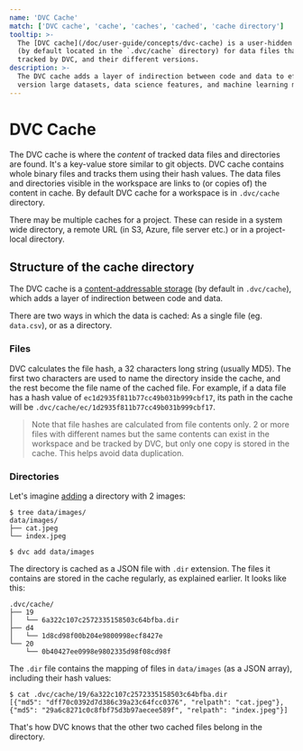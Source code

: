 ```yaml
---
name: 'DVC Cache'
match: ['DVC cache', 'cache', 'caches', 'cached', 'cache directory']
tooltip: >-
  The [DVC cache](/doc/user-guide/concepts/dvc-cache) is a user-hidden storage
  (by default located in the `.dvc/cache` directory) for data files that are
  tracked by DVC, and their different versions.
description: >-
  The DVC cache adds a layer of indirection between code and data to efficiently
  version large datasets, data science features, and machine learning models.
---
```


<!-- keywords: data versioning, version control, large dataset versioning, machine learning model management, data science model management, git for data science, git machine learning, ml model version control, data model versioning, "what is versioning through codification?" (can also use all/some of these for dvc-metafiles) -->

# DVC Cache

<!-- Diagram of cache/remote/workspace... -->

The DVC cache is where the _content_ of tracked data files and directories are
found. It's a key-value store similar to git objects. DVC cache contains whole
binary files and tracks them using their hash values. The data files and
directories visible in the <abbr>workspace</abbr> are links to (or copies of)
the content in cache. By default DVC cache for a <abbr>workspace</abbr> is in
`.dvc/cache` directory.

There may be multiple caches for a <abbr>project</abbr>. These can reside in a
system wide directory, a <abbr>remote</abbr> URL (in S3, Azure, file server
etc.) or in a project-local directory.

## Structure of the cache directory

The DVC cache is a
[content-addressable storage](https://en.wikipedia.org/wiki/Content-addressable_storage)
(by default in `.dvc/cache`), which adds a layer of indirection between code and
data.

There are two ways in which the data is <abbr>cached</abbr>: As a single file
(eg. `data.csv`), or as a directory.

### Files

DVC calculates the file hash, a 32 characters long string (usually MD5). The
first two characters are used to name the directory inside the cache, and the
rest become the file name of the cached file. For example, if a data file has a
hash value of `ec1d2935f811b77cc49b031b999cbf17`, its path in the cache will be
`.dvc/cache/ec/1d2935f811b77cc49b031b999cbf17`.

> Note that file hashes are calculated from file contents only. 2 or more files
> with different names but the same contents can exist in the workspace and be
> tracked by DVC, but only one copy is stored in the cache. This helps avoid
> data duplication.

### Directories

Let's imagine [adding](/doc/command-reference/add) a directory with 2 images:

```dvc
$ tree data/images/
data/images/
├── cat.jpeg
└── index.jpeg

$ dvc add data/images
```

The directory is cached as a JSON file with `.dir` extension. The files it
contains are stored in the cache regularly, as explained earlier. It looks like
this:

```dvc
.dvc/cache/
├── 19
│   └── 6a322c107c2572335158503c64bfba.dir
├── d4
│   └── 1d8cd98f00b204e9800998ecf8427e
└── 20
    └── 0b40427ee0998e9802335d98f08cd98f
```

The `.dir` file contains the mapping of files in `data/images` (as a JSON
array), including their hash values:

```dvc
$ cat .dvc/cache/19/6a322c107c2572335158503c64bfba.dir
[{"md5": "dff70c0392d7d386c39a23c64fcc0376", "relpath": "cat.jpeg"},
{"md5": "29a6c8271c0c8fbf75d3b97aecee589f", "relpath": "index.jpeg"}]
```

That's how DVC knows that the other two cached files belong in the directory.
